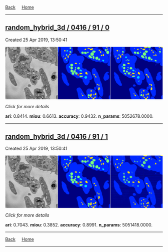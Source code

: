
[Back](..)&nbsp;&nbsp;&nbsp;&nbsp;&nbsp;[Home](https://leapmanlab.github.io/snapshots)

---

<div class="summary"><a href="0"><h2>random_hybrid_3d / 0416 / 91 / 0</h2></a><p>Created 25 Apr 2019, 13:50:41
</p><a href="0"><img src="0/media/summary.png" align="center"></a><p>
<i>Click for more details</i>
</p></div>

**ari**: 0.8414. **miou**: 0.6613. **accuracy**: 0.9432. **n_params**: 5052678.0000. 

---

<div class="summary"><a href="1"><h2>random_hybrid_3d / 0416 / 91 / 1</h2></a><p>Created 25 Apr 2019, 13:50:41
</p><a href="1"><img src="1/media/summary.png" align="center"></a><p>
<i>Click for more details</i>
</p></div>

**ari**: 0.7043. **miou**: 0.3852. **accuracy**: 0.8991. **n_params**: 5051418.0000. 

---

[Back](..)&nbsp;&nbsp;&nbsp;&nbsp;&nbsp;[Home](https://leapmanlab.github.io/snapshots)

---